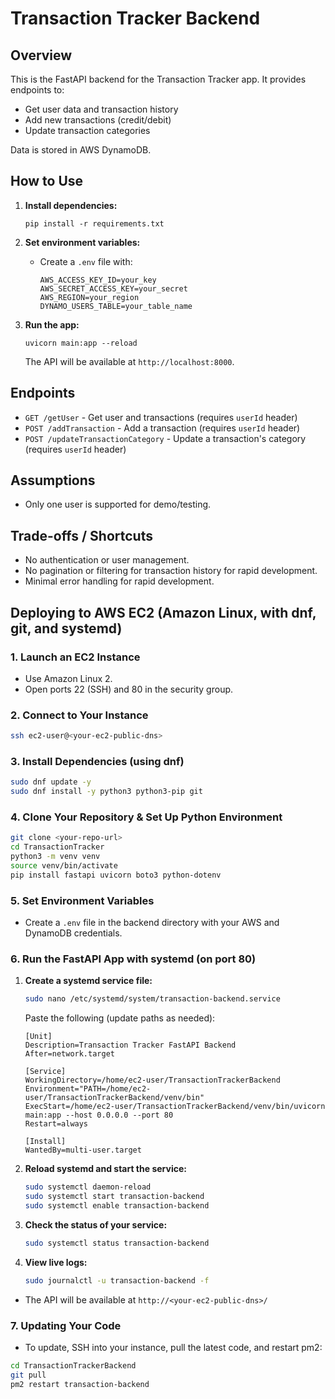 # Transaction Tracker Backend

## Overview

This is the FastAPI backend for the Transaction Tracker app. It provides endpoints to:
- Get user data and transaction history
- Add new transactions (credit/debit)
- Update transaction categories

Data is stored in AWS DynamoDB.

## How to Use

1. **Install dependencies:**
   ```
   pip install -r requirements.txt
   ```

2. **Set environment variables:**
   - Create a `.env` file with:
     ```
     AWS_ACCESS_KEY_ID=your_key
     AWS_SECRET_ACCESS_KEY=your_secret
     AWS_REGION=your_region
     DYNAMO_USERS_TABLE=your_table_name
     ```

3. **Run the app:**
   ```
   uvicorn main:app --reload
   ```
   The API will be available at `http://localhost:8000`.

## Endpoints

- `GET /getUser` - Get user and transactions (requires `userId` header)
- `POST /addTransaction` - Add a transaction (requires `userId` header)
- `POST /updateTransactionCategory` - Update a transaction's category (requires `userId` header)

## Assumptions

- Only one user is supported for demo/testing.

## Trade-offs / Shortcuts

- No authentication or user management.
- No pagination or filtering for transaction history for rapid development.
- Minimal error handling for rapid development.

## Deploying to AWS EC2 (Amazon Linux, with dnf, git, and systemd)

### 1. Launch an EC2 Instance
- Use Amazon Linux 2.
- Open ports 22 (SSH) and 80 in the security group.

### 2. Connect to Your Instance
```sh
ssh ec2-user@<your-ec2-public-dns>
```

### 3. Install Dependencies (using dnf)
```sh
sudo dnf update -y
sudo dnf install -y python3 python3-pip git
```

### 4. Clone Your Repository & Set Up Python Environment
```sh
git clone <your-repo-url>
cd TransactionTracker
python3 -m venv venv
source venv/bin/activate
pip install fastapi uvicorn boto3 python-dotenv
```

### 5. Set Environment Variables
- Create a `.env` file in the backend directory with your AWS and DynamoDB credentials.

### 6. Run the FastAPI App with systemd (on port 80)

1. **Create a systemd service file:**

   ```sh
   sudo nano /etc/systemd/system/transaction-backend.service
   ```

   Paste the following (update paths as needed):

   ```
   [Unit]
   Description=Transaction Tracker FastAPI Backend
   After=network.target

   [Service]
   WorkingDirectory=/home/ec2-user/TransactionTrackerBackend
   Environment="PATH=/home/ec2-user/TransactionTrackerBackend/venv/bin"
   ExecStart=/home/ec2-user/TransactionTrackerBackend/venv/bin/uvicorn main:app --host 0.0.0.0 --port 80
   Restart=always

   [Install]
   WantedBy=multi-user.target
   ```

2. **Reload systemd and start the service:**
   ```sh
   sudo systemctl daemon-reload
   sudo systemctl start transaction-backend
   sudo systemctl enable transaction-backend
   ```

3. **Check the status of your service:**
   ```sh
   sudo systemctl status transaction-backend
   ```

4. **View live logs:**
   ```sh
   sudo journalctl -u transaction-backend -f
   ```

- The API will be available at `http://<your-ec2-public-dns>/`

### 7. Updating Your Code
- To update, SSH into your instance, pull the latest code, and restart pm2:
```sh
cd TransactionTrackerBackend
git pull
pm2 restart transaction-backend
```